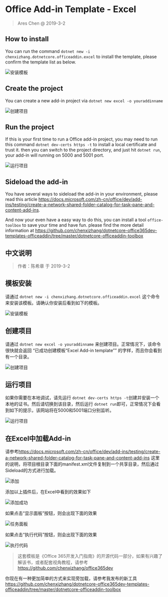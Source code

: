 # Office Add-in Template - Excel

> Ares Chen @ 2019-3-2

## How to install

You can run the command `dotnet new -i chenxizhang.dotnetcore.officeaddin.excel` to install the template, please confirm the template list as below.

![安装模板](images/2019-03-02-10-11-47.png)

## Create the project

You can create a new add-in project via `dotnet new excel -o youraddinname`

![创建项目](images/2019-03-02-10-13-37.png)

## Run the project

If this is your first time to run a Office add-in project, you may need to run this command `dotnet dev-certs https -t` to install a local certificate and trust it. then you can switch to the project directory, and just hit  `dotnet run`, your add-in will running on 5000 and 5001 port.

![运行项目](images/2019-03-02-10-15-26.png)

## Sideload the add-in

You have several ways to sideload the add-in in your environment, please read this article <https://docs.microsoft.com/zh-cn/office/dev/add-ins/testing/create-a-network-shared-folder-catalog-for-task-pane-and-content-add-ins>.

And now your even have a easy way to do this, you can install a tool `office-toolbox` to save your time and have fun. please find the more detail information at <https://github.com/chenxizhang/dotnetcore-office365dev-templates-officeaddin/tree/master/dotnetcore-officeaddin-toolbox>

## 中文说明

> 作者：陈希章 于 2019-3-2

## 模板安装

请通过 `dotnet new -i chenxizhang.dotnetcore.officeaddin.excel` 这个命令来安装该模板。请确认你安装后看到如下的模板。

![安装模板](images/2019-03-02-10-11-47.png)

## 创建项目

请通过 `dotnet new excel -o youraddinname` 来创建项目。正常情况下，该命令很快就会返回 “已成功创建模板“Excel Add-in template”” 的字样，而且你会看到有一个目录。

![创建项目](images/2019-03-02-10-13-37.png)

## 运行项目

如果你需要在本地调试，请先运行 `dotnet dev-certs https -t`创建并安装一个本地的证书。然后请切换到该目录，然后运行 `dotnet run`即可，正常情况下会看到如下的提示，该网站将在5000和5001端口分别监听。

![运行项目](images/2019-03-02-10-15-26.png)

## 在Excel中加载Add-in

请参考<https://docs.microsoft.com/zh-cn/office/dev/add-ins/testing/create-a-network-shared-folder-catalog-for-task-pane-and-content-add-ins> 这里的说明，将项目根目录下面的manifest.xml文件复制到一个共享目录，然后通过Sideload的方式进行加载。

![添加](images/2019-03-02-10-20-09.png)

添加以上插件后，在Excel中看到的效果如下

![添加成功](images/2019-03-02-10-20-41.png)

如果点击“显示面板”按钮，则会出现下面的效果

![任务面板](images/2019-03-02-10-21-08.png)

如果点击“执行代码”按钮，则会出现下面的效果

![执行代码](images/2019-03-02-10-22-04.png)

> 这套模板是《Office 365开发入门指南》的开源代码一部分，如果有兴趣了解该书，或者配套视角教程，请参考 <https://github.com/chenxizhang/office365dev>

你现在有一种更加简单的方式来实现旁加载，请参考我发布的新工具 <https://github.com/chenxizhang/dotnetcore-office365dev-templates-officeaddin/tree/master/dotnetcore-officeaddin-toolbox>